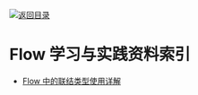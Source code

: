 [![返回目录](https://parg.co/UGo)](https://github.com/wxyyxc1992/Awesome-Links) 
 
 
 
 
 
 

# Flow 学习与实践资料索引

- [Flow 中的联结类型使用详解](https://zhuanlan.zhihu.com/p/26401539)